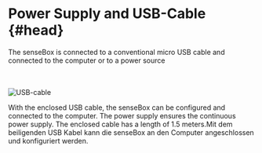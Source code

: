 # Power Supply and USB-Cable {#head}
<div class="description">The senseBox is connected to a conventional micro USB cable and connected to the computer or to a power source</div>

<div class="line">
    <br>
    <br>
</div>

![USB-cable](https://raw.githubusercontent.com/sensebox/books-v2/home/pictures/USB_cable.png?token=AUIA5wmFAeYiSAsi1_rPaEwDm0WtUKQjks5bVvmkwA%3D%3D)

With the enclosed USB cable, the senseBox can be configured and connected to the computer. The power supply ensures the continuous power supply. The enclosed cable has a length of 1.5 meters.Mit dem beiligenden USB Kabel kann die senseBox an den Computer angeschlossen und konfiguriert werden.  
